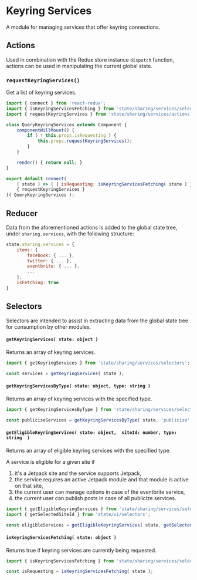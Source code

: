 Keyring Services
================

A module for managing services that offer keyring connections.

## Actions

Used in combination with the Redux store instance `dispatch` function, actions can be used in manipulating the current global state.

### `requestKeyringServices()`

Get a list of keyring services.

```js
import { connect } from 'react-redux';
import { isKeyringServicesFetching } from 'state/sharing/services/selectors';
import { requestKeyringServices } from 'state/sharing/services/actions';

class QueryKeyringServices extends Component {
	componentWillMount() {
		if ( ! this.props.isRequesting ) {
			this.props.requestKeyringServices();
		}
	}

	render() { return null; }
}

export default connect(
	( state ) => ( { isRequesting: isKeyringServicesFetching( state ) } ),
	{ requestKeyringServices }
)( QueryKeyringServices );
```

## Reducer

Data from the aforementioned actions is added to the global state tree, under `sharing.services`, with the following structure:

```js
state.sharing.services = {
	items: {
		facebook: { ... },
		twitter: { ... },
		eventbrite: { ... },
		...
	},
	isFetching: true
}
```

## Selectors

Selectors are intended to assist in extracting data from the global state tree for consumption by other modules.

#### `getKeyringServices( state: object )`

Returns an array of keyring services.

```js
import { getKeyringServices } from 'state/sharing/services/selectors';

const services = getKeyringServices( state );
```

#### `getKeyringServicesByType( state: object, type: string )`

Returns an array of keyring services with the specified type.

```js
import { getKeyringServicesByType } from 'state/sharing/services/selectors';

const publiciseServices = getKeyringServicesByType( state, 'publicize' );
```

#### `getEligibleKeyringServices( state: object,  siteId: number, type: string  )`

Returns an array of eligible keyring services with the specified type.

A service is eligible for a given site if
1. it's a Jetpack site and the service supports Jetpack,
2. the service requires an active Jetpack module and that module is active on that site,
3. the current user can manage options in case of the eventbrite service,
4. the current user can publish posts in case of all publicize services.

```js
import { getEligibleKeyringServices } from 'state/sharing/services/selectors';
import { getSelectedSiteId } from 'state/ui/selectors';

const eligibleServices = getEligibleKeyringServices( state, getSelectedSiteId( site ), 'publicize' );
```

#### `isKeyringServicesFetching( state: object )`

Returns true if keyring services are currently being requested.

```js
import { isKeyringServicesFetching } from 'state/sharing/services/selectors';

const isRequesting = isKeyringServicesFetching( state );
```